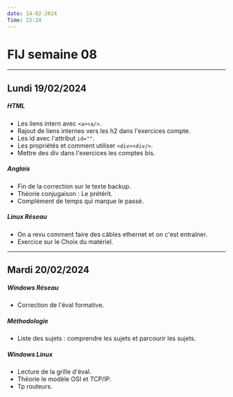 ```yaml
---
date: 14-02-2024
Time: 22:24
---
```

# FIJ semaine 08

---
## Lundi 19/02/2024
##### HTML
- Les liens intern avec `<a><a/>`.
- Rajout de liens internes vers les h2 dans l'exercices compte.
- Les id avec l'attribut `id=""`.
- Les propriétés et comment utiliser `<div><div/>`.
- Mettre des div dans l'exercices les comptes bis.
##### Anglais
- Fin de la correction sur le texte backup.
- Théorie conjugaison : Le prétérit.
- Complément de temps qui marque le passé.
##### Linux Réseau
- On a revu comment faire des câbles ethernet et on c'est entraîner.
- Exercice sur le Choix du matériel.
---
## Mardi 20/02/2024
##### Windows Réseau
- Correction de l'éval formative.
##### Méthodologie
- Liste des sujets : comprendre les sujets et parcourir les sujets.
##### Windows Linux
- Lecture de la grille d'éval.
- Théorie le modèle OSI et TCP/IP.
- Tp routeurs.